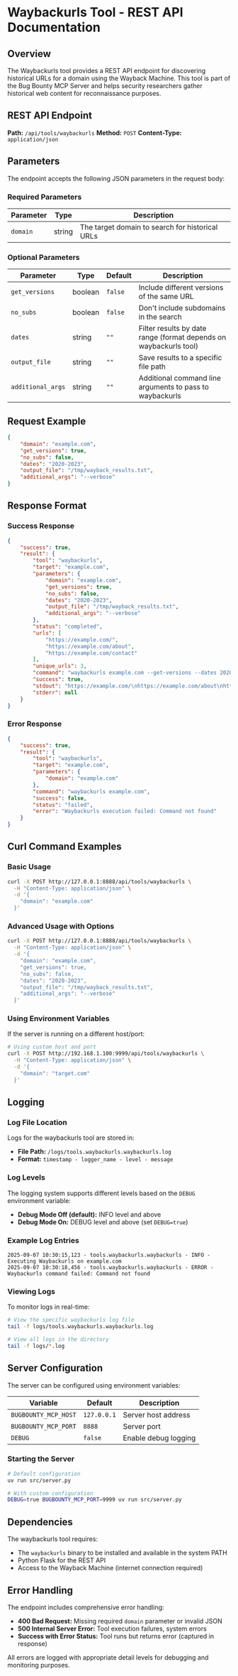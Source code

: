 # Waybackurls Tool - REST API Documentation

## Overview

The Waybackurls tool provides a REST API endpoint for discovering historical URLs for a domain using the Wayback Machine. This tool is part of the Bug Bounty MCP Server and helps security researchers gather historical web content for reconnaissance purposes.

## REST API Endpoint

**Path:** `/api/tools/waybackurls`
**Method:** `POST`
**Content-Type:** `application/json`

## Parameters

The endpoint accepts the following JSON parameters in the request body:

### Required Parameters

| Parameter | Type | Description |
|-----------|------|-------------|
| `domain` | string | The target domain to search for historical URLs |

### Optional Parameters

| Parameter | Type | Default | Description |
|-----------|------|---------|-------------|
| `get_versions` | boolean | `false` | Include different versions of the same URL |
| `no_subs` | boolean | `false` | Don't include subdomains in the search |
| `dates` | string | `""` | Filter results by date range (format depends on waybackurls tool) |
| `output_file` | string | `""` | Save results to a specific file path |
| `additional_args` | string | `""` | Additional command line arguments to pass to waybackurls |

## Request Example

```json
{
    "domain": "example.com",
    "get_versions": true,
    "no_subs": false,
    "dates": "2020-2023",
    "output_file": "/tmp/wayback_results.txt",
    "additional_args": "--verbose"
}
```

## Response Format

### Success Response

```json
{
    "success": true,
    "result": {
        "tool": "waybackurls",
        "target": "example.com",
        "parameters": {
            "domain": "example.com",
            "get_versions": true,
            "no_subs": false,
            "dates": "2020-2023",
            "output_file": "/tmp/wayback_results.txt",
            "additional_args": "--verbose"
        },
        "status": "completed",
        "urls": [
            "https://example.com/",
            "https://example.com/about",
            "https://example.com/contact"
        ],
        "unique_urls": 3,
        "command": "waybackurls example.com --get-versions --dates 2020-2023 -o /tmp/wayback_results.txt --verbose",
        "success": true,
        "stdout": "https://example.com/\nhttps://example.com/about\nhttps://example.com/contact",
        "stderr": null
    }
}
```

### Error Response

```json
{
    "success": true,
    "result": {
        "tool": "waybackurls",
        "target": "example.com",
        "parameters": {
            "domain": "example.com"
        },
        "command": "waybackurls example.com",
        "success": false,
        "status": "failed",
        "error": "Waybackurls execution failed: Command not found"
    }
}
```

## Curl Command Examples

### Basic Usage

```bash
curl -X POST http://127.0.0.1:8888/api/tools/waybackurls \
  -H "Content-Type: application/json" \
  -d '{
    "domain": "example.com"
  }'
```

### Advanced Usage with Options

```bash
curl -X POST http://127.0.0.1:8888/api/tools/waybackurls \
  -H "Content-Type: application/json" \
  -d '{
    "domain": "example.com",
    "get_versions": true,
    "no_subs": false,
    "dates": "2020-2023",
    "output_file": "/tmp/wayback_results.txt",
    "additional_args": "--verbose"
  }'
```

### Using Environment Variables

If the server is running on a different host/port:

```bash
# Using custom host and port
curl -X POST http://192.168.1.100:9999/api/tools/waybackurls \
  -H "Content-Type: application/json" \
  -d '{
    "domain": "target.com"
  }'
```

## Logging

### Log File Location

Logs for the waybackurls tool are stored in:
- **File Path:** `/logs/tools.waybackurls.waybackurls.log`
- **Format:** `timestamp - logger_name - level - message`

### Log Levels

The logging system supports different levels based on the `DEBUG` environment variable:
- **Debug Mode Off (default):** INFO level and above
- **Debug Mode On:** DEBUG level and above (set `DEBUG=true`)

### Example Log Entries

```
2025-09-07 10:30:15,123 - tools.waybackurls.waybackurls - INFO - Executing Waybackurls on example.com
2025-09-07 10:30:18,456 - tools.waybackurls.waybackurls - ERROR - Waybackurls command failed: Command not found
```

### Viewing Logs

To monitor logs in real-time:

```bash
# View the specific waybackurls log file
tail -f logs/tools.waybackurls.waybackurls.log

# View all logs in the directory
tail -f logs/*.log
```

## Server Configuration

The server can be configured using environment variables:

| Variable | Default | Description |
|----------|---------|-------------|
| `BUGBOUNTY_MCP_HOST` | `127.0.0.1` | Server host address |
| `BUGBOUNTY_MCP_PORT` | `8888` | Server port |
| `DEBUG` | `false` | Enable debug logging |

### Starting the Server

```bash
# Default configuration
uv run src/server.py

# With custom configuration
DEBUG=true BUGBOUNTY_MCP_PORT=9999 uv run src/server.py
```

## Dependencies

The waybackurls tool requires:
- The `waybackurls` binary to be installed and available in the system PATH
- Python Flask for the REST API
- Access to the Wayback Machine (internet connection required)

## Error Handling

The endpoint includes comprehensive error handling:
- **400 Bad Request:** Missing required `domain` parameter or invalid JSON
- **500 Internal Server Error:** Tool execution failures, system errors
- **Success with Error Status:** Tool runs but returns error (captured in response)

All errors are logged with appropriate detail levels for debugging and monitoring purposes.
